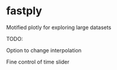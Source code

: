 fastply
===============

Motified plotly for exploring large datasets

TODO:

Option to change interpolation

Fine control of time slider 
